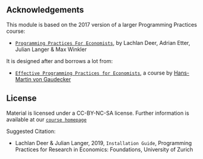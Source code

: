 ## Acknowledgements

This module is based on the 2017 version of a larger Programming Practices course:

* [`Programming Practices For Economists`](https://pp4rs.github.io/2017-uzh), by Lachlan Deer, Adrian Etter, Julian Langer & Max Winkler

It is designed after and borrows a lot from:

* [`Effective Programming Practices for Economists`](http://wiwi.uni-bonn.de/gaudecker/teaching/prog_econ_slides.html#prog-econ-slides), a course by [Hans-Martin von Gaudecker](http://wiwi.uni-bonn.de/gaudecker/index.html)


## License

Material is licensed under a CC-BY-NC-SA license. Further information is available at our [`course homepage`](https://pp4rs.github.io/2019-foundations-uzh)

Suggested Citation:

* Lachlan Deer & Julian Langer, 2019, `Installation Guide`, Programming Practices for Research in Economics: Foundations, University of Zurich

